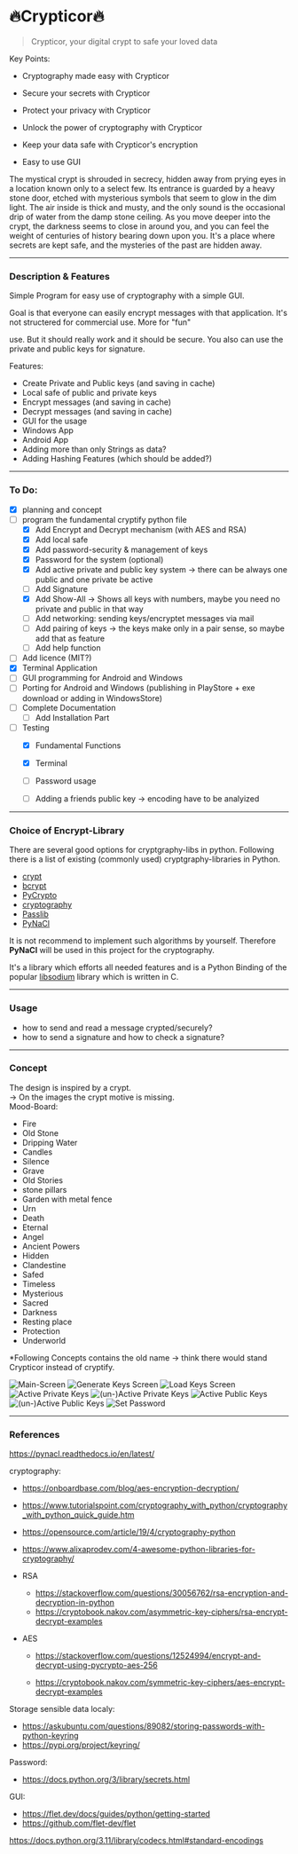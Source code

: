 # 🔥Crypticor🔥
> Crypticor, your digital crypt to safe your loved data



Key Points:

- Cryptography made easy with Crypticor

- Secure your secrets with Crypticor

- Protect your privacy with Crypticor

- Unlock the power of cryptography with Crypticor

- Keep your data safe with Crypticor's encryption

- Easy to use GUI

  

The mystical crypt is shrouded in secrecy, hidden away from prying eyes in a location known only to a select few. Its entrance is guarded by a heavy stone door, etched with mysterious symbols that seem to glow in the dim light. The air inside is thick and musty, and the only sound is the occasional drip of water from the damp stone ceiling. As you move deeper into the crypt, the darkness seems to close in around you, and you can feel the weight of centuries of history bearing down upon you. It's a place where secrets are kept safe, and the mysteries of the past are hidden away.



---
### Description & Features

Simple Program for easy use of cryptography with a simple GUI.

Goal is that everyone can easily encrypt messages with that application. It's not structered for commercial use. More for "fun"

 use. But it should really work and it should be secure. You also can use the private and public keys for signature.



Features: 
- Create Private and Public keys (and saving in cache)
- Local safe of public and private keys
- Encrypt messages (and saving in cache)
- Decrypt messages (and saving in cache)
- GUI for the usage
- Windows App
- Android App
- Adding more than only Strings as data? 
- Adding Hashing Features (which should be added?)



---

### To Do:

- [x] planning and concept
- [ ] program the fundamental cryptify python file
  - [x] Add Encrypt and Decrypt mechanism (with AES and RSA)
  - [x] Add local safe 
  - [x] Add password-security & management of keys 
  - [x] Password for the system (optional)
  - [x] Add active private and public key system -> there can be always one public and one private be active
  - [ ] Add Signature
  - [x] Add Show-All -> Shows all keys with numbers, maybe you need no private and public in that way
  - [ ] Add networking: sending keys/encryptet messages via mail 
  - [ ] Add pairing of keys -> the keys make only in a pair sense, so maybe add that as feature
  - [ ] Add help function
- [ ] Add licence (MIT?)
- [x] Terminal Application
- [ ] GUI programming for Android and Windows
- [ ] Porting for Android and Windows (publishing in PlayStore + exe download or adding in WindowsStore)
- [ ] Complete Documentation
  - [ ] Add Installation Part
- [ ] Testing
  - [x] Fundamental Functions
  - [x] Terminal
  - [ ] Password usage
  - [ ] Adding a friends public key -> encoding have to be analyized




---

### Choice of Encrypt-Library

There are several good options for cryptgraphy-libs in python. Following there is a list of existing (commonly used) cryptgraphy-libraries in Python. 

- [crypt](https://docs.python.org/3/library/crypt.html)
- [bcrypt](https://pypi.org/project/bcrypt/)
- [PyCrypto](https://pypi.org/project/pycrypto/)
- [cryptography](https://pypi.org/project/cryptography/)
- [Passlib](https://pypi.org/project/passlib/)
- [PyNaCl](https://pypi.org/project/PyNaCl/)



It is not recommend to implement such algorithms by yourself. Therefore **PyNaCl** will be used in this project for the cryptography.

It's a library which efforts all needed features and is a Python Binding of the popular [libsodium](https://github.com/jedisct1/libsodium) library which is written in C. 



---

### Usage

- how to send and read a message crypted/securely?
- how to send a signature and how to check a signature?


---
### Concept

The design is inspired by a crypt. <br>
-> On the images the crypt motive is missing.<br>
Mood-Board:
- Fire
- Old Stone
- Dripping Water
- Candles
- Silence
- Grave
- Old Stories
- stone pillars
- Garden with metal fence
- Urn
- Death
- Eternal
- Angel
- Ancient Powers
- Hidden
- Clandestine
- Safed
- Timeless
- Mysterious
- Sacred
- Darkness
- Resting place
- Protection
- Underworld

*Following Concepts contains the old name -> think there would stand Crypticor instead of cryptify.

<div style="align:center;">
<img src="./concept/GUI-Concept-01-Start.png" alt="Main-Screen"></img>
<img src="./concept/GUI-Concept-02-Generate Keys.png" alt="Generate Keys Screen"></img>
<img src="./concept/GUI-Concept-03-Load Keys.png" alt="Load Keys Screen"></img>
<img src="./concept/GUI-Concept-04-Activation-pop-Up.png" alt="Active Private Keys"></img>
<img src="./concept/GUI-Concept-04-Activation-pop-Up - Unactive.png" alt="(un-)Active Private Keys"></img>
<img src="./concept/GUI-Concept-05-Activation-pop-Up-Public.png" alt="Active Public Keys"></img>
<img src="./concept/GUI-Concept-05-Activation-pop-Up-Public-Unactive.png" alt="(un-)Active Public Keys"></img>
<img src="./concept/GUI-Concept-06-set-password.png" alt="Set Password"></img>
</div>

---

### References



https://pynacl.readthedocs.io/en/latest/



cryptography:

- https://onboardbase.com/blog/aes-encryption-decryption/

- https://www.tutorialspoint.com/cryptography_with_python/cryptography_with_python_quick_guide.htm

- https://opensource.com/article/19/4/cryptography-python 

- https://www.alixaprodev.com/4-awesome-python-libraries-for-cryptography/

- RSA

  - https://stackoverflow.com/questions/30056762/rsa-encryption-and-decryption-in-python
  - https://cryptobook.nakov.com/asymmetric-key-ciphers/rsa-encrypt-decrypt-examples

- AES

  - https://stackoverflow.com/questions/12524994/encrypt-and-decrypt-using-pycrypto-aes-256

  - https://cryptobook.nakov.com/symmetric-key-ciphers/aes-encrypt-decrypt-examples

    

Storage sensible data localy:

- https://askubuntu.com/questions/89082/storing-passwords-with-python-keyring
- https://pypi.org/project/keyring/



Password:

- https://docs.python.org/3/library/secrets.html



GUI:

- https://flet.dev/docs/guides/python/getting-started
- https://github.com/flet-dev/flet



https://docs.python.org/3.11/library/codecs.html#standard-encodings
